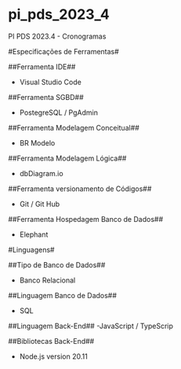 # pi_pds_2023_4
PI PDS 2023.4 - Cronogramas

#Especificações de Ferramentas#

##Ferramenta IDE## 
- Visual Studio Code

##Ferramenta SGBD##
- PostegreSQL / PgAdmin

##Ferramenta Modelagem Conceitual##
- BR Modelo

##Ferramenta Modelagem Lógica##
- dbDiagram.io

##Ferramenta versionamento de Códigos##
- Git / Git Hub

##Ferramenta Hospedagem Banco de Dados##
- Elephant

#Linguagens#

##Tipo de Banco de Dados##
- Banco Relacional

##Linguagem Banco de Dados##
- SQL

##Linguagem Back-End##
-JavaScript / TypeScrip 

##Bibliotecas Back-End##
- Node.js  version 20.11
